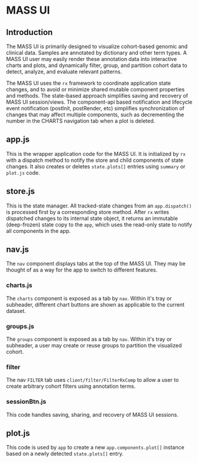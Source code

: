 # MASS UI

## Introduction

The MASS UI is primarily designed to visualize cohort-based genomic and clinical data.
Samples are annotated by dictionary and other term types. A MASS UI user may easily 
render these annotation data into interactive charts and plots, and dynamically filter,
group, and partition cohort data to detect, analyze, and evaluate relevant patterns.

The MASS UI uses the `rx` framework to coordinate application state changes, and to 
avoid or minimize shared mutable component properties and methods. The state-based approach
simplifies saving and recovery of MASS UI session/views. The component-api based notification 
and lifecycle event notification (postInit, postRender, etc) simplifies synchronization of
changes that may affect multiple components, such as decrementing the number in the 
CHARTS navigation tab when a plot is deleted. 


## app.js

This is the wrapper application code for the MASS UI. It is initialized by `rx` with a dispatch
method to notify the store and child components of state changes. It also creates or deletes 
`state.plots[]` entries using `summary` or `plot.js` code.

## store.js

This is the state manager. All tracked-state changes from an `app.dispatch()` is processed first by
a corresponding store method. After `rx` writes dispatched changes to its internal state object,
it returns an immutable (deep-frozen) state copy to the `app`, which uses the read-only state to
notify all components in the app.

## nav.js

The `nav` component displays tabs at the top of the MASS UI. They may be thought of as a way for the 
app to switch to different features. 

### charts.js

The `charts` component is exposed as a tab by `nav`. Within it's tray or subheader, different
chart buttons are shown as applicable to the current dataset.

### groups.js

The `groups` component is exposed as a tab by `nav`. Within it's tray or subheader, a user may create
or reuse groups to partition the visualized cohort.

### filter

The nav `FILTER` tab uses `client/filter/FilterRxComp` to allow a user to create arbitrary cohort filters
using annotation terms.

### sessionBtn.js

This code handles saving, sharing, and recovery of MASS UI sessions.

## plot.js

This code is used by `app` to create a new `app.components.plot[]` instance based on a newly detected `state.plots[]` entry.


